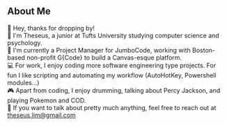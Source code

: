 ## About Me
:wave: Hey, thanks for dropping by! <br>
:boy: I'm Theseus, a junior at Tufts University studying computer science and psychology. <br>
:briefcase: I'm currently a Project Manager for JumboCode, working with Boston-based non-profit G{Code} to build a Canvas-esque platform. <br>
:computer: For work, I enjoy coding more software engineering type projects. For fun I like scripting and automating my workflow (AutoHotKey, Powershell modules...) <br>
:video_game: Apart from coding, I enjoy drumming, talking about Percy Jackson, and playing Pokemon and COD. <br>
:email: If you want to talk about pretty much anything, feel free to reach out at theseus.lim@gmail.com


<!--
**theseus27/theseus27** is a ✨ _special_ ✨ repository because its `README.md` (this file) appears on your GitHub profile.

Here are some ideas to get you started:
-->
